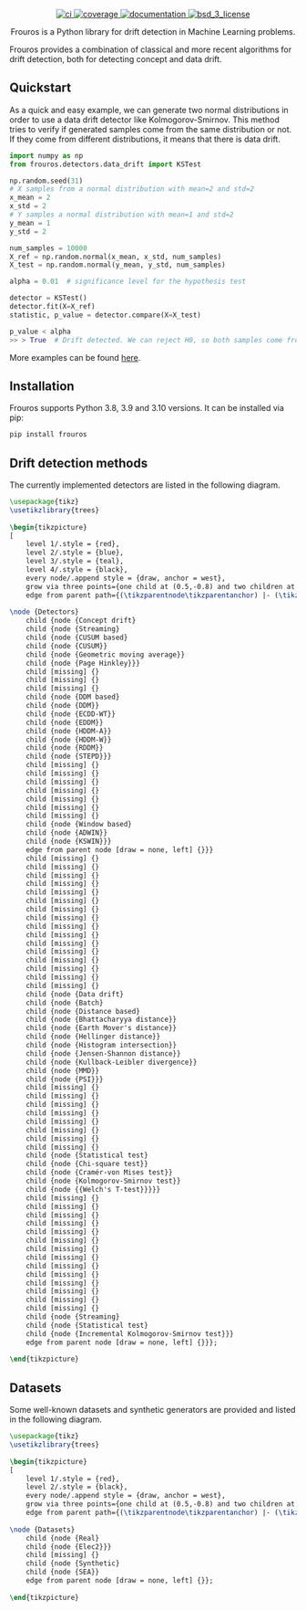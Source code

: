 [//]: # (![Frouros logo]&#40;logo.svg&#41;)

<p align="center">
  <!-- CI -->
  <a href="https://github.com/IFCA/frouros/actions/workflows/ci.yml">
    <img src="https://github.com/IFCA/frouros/actions/workflows/ci.yml/badge.svg?style=flat-square" alt="ci"/>
  </a>
  <!-- Code coverage -->
  <a href="https://codecov.io/gh/IFCA/frouros">
    <img src="https://codecov.io/gh/IFCA/frouros/branch/main/graph/badge.svg?token=DLKQSWYTYM" alt="coverage"/>
  </a>
  <!-- Documentation -->
  <a href="https://frouros.readthedocs.io/">
    <img src="https://readthedocs.org/projects/frouros/badge/?version=latest" alt="documentation"/>
  </a>
  <!-- License -->
  <a href="https://opensource.org/licenses/BSD-3-Clause">
    <img src="https://img.shields.io/badge/License-BSD%203--Clause-blue.svg" alt="bsd_3_license">
  </a>
</p>

<p align="center">Frouros is a Python library for drift detection in Machine Learning problems.</p>

Frouros provides a combination of classical and more recent algorithms for drift detection, both for detecting concept and data drift.

## Quickstart

As a quick and easy example, we can generate two normal distributions in order to use a data drift detector like Kolmogorov-Smirnov. This method tries to verify if generated samples come from the same distribution or not. If they come from different distributions, it means that there is data drift.

```python
import numpy as np
from frouros.detectors.data_drift import KSTest

np.random.seed(31)
# X samples from a normal distribution with mean=2 and std=2
x_mean = 2
x_std = 2
# Y samples a normal distribution with mean=1 and std=2
y_mean = 1
y_std = 2

num_samples = 10000
X_ref = np.random.normal(x_mean, x_std, num_samples)
X_test = np.random.normal(y_mean, y_std, num_samples)

alpha = 0.01  # significance level for the hypothesis test

detector = KSTest()
detector.fit(X=X_ref)
statistic, p_value = detector.compare(X=X_test)

p_value < alpha
>> > True  # Drift detected. We can reject H0, so both samples come from different distributions.
```

More examples can be found [here](https://frouros.readthedocs.io/en/latest/examples.html).

## Installation

Frouros supports Python 3.8, 3.9 and 3.10 versions. It can be installed via pip:

```bash
pip install frouros
```

## Drift detection methods

The currently implemented detectors are listed in the following diagram.

```latex
\usepackage{tikz}
\usetikzlibrary{trees}
 
\begin{tikzpicture}
[
    level 1/.style = {red},
    level 2/.style = {blue},
    level 3/.style = {teal},
    level 4/.style = {black},
    every node/.append style = {draw, anchor = west},
    grow via three points={one child at (0.5,-0.8) and two children at (0.5,-0.8) and (0.5,-1.6)},
    edge from parent path={(\tikzparentnode\tikzparentanchor) |- (\tikzchildnode\tikzchildanchor)}]
 
\node {Detectors}
    child {node {Concept drift}
    child {node {Streaming}
    child {node {CUSUM based}
    child {node {CUSUM}}
    child {node {Geometric moving average}}
    child {node {Page Hinkley}}}
    child [missing] {}
    child [missing] {}
    child [missing] {}
    child {node {DDM based}
    child {node {DDM}}
    child {node {ECDD-WT}}
    child {node {EDDM}}
    child {node {HDDM-A}}
    child {node {HDDM-W}}
    child {node {RDDM}}
    child {node {STEPD}}}
    child [missing] {}
    child [missing] {}
    child [missing] {}
    child [missing] {}
    child [missing] {}
    child [missing] {}
    child [missing] {}
    child {node {Window based}
    child {node {ADWIN}}
    child {node {KSWIN}}}
    edge from parent node [draw = none, left] {}}}
    child [missing] {}
    child [missing] {}
    child [missing] {}
    child [missing] {}
    child [missing] {}
    child [missing] {}
    child [missing] {}
    child [missing] {}
    child [missing] {}
    child [missing] {}
    child [missing] {}
    child [missing] {}
    child [missing] {}
    child [missing] {}
    child [missing] {}
    child [missing] {}
    child {node {Data drift}
    child {node {Batch}
    child {node {Distance based}
    child {node {Bhattacharyya distance}}
    child {node {Earth Mover's distance}}
    child {node {Hellinger distance}}
    child {node {Histogram intersection}}
    child {node {Jensen-Shannon distance}}
    child {node {Kullback-Leibler divergence}}
    child {node {MMD}}
    child {node {PSI}}}
    child [missing] {}
    child [missing] {}
    child [missing] {}
    child [missing] {}
    child [missing] {}
    child [missing] {}
    child [missing] {}
    child [missing] {}
    child {node {Statistical test}
    child {node {Chi-square test}}
    child {node {Cramér-von Mises test}}
    child {node {Kolmogorov-Smirnov test}}
    child {node {{Welch's T-test}}}}}
    child [missing] {}
    child [missing] {}
    child [missing] {}
    child [missing] {}
    child [missing] {}
    child [missing] {}
    child [missing] {}
    child [missing] {}
    child [missing] {}
    child [missing] {}
    child [missing] {}
    child [missing] {}
    child [missing] {}
    child [missing] {}
    child {node {Streaming}
    child {node {Statistical test}
    child {node {Incremental Kolmogorov-Smirnov test}}}
    edge from parent node [draw = none, left] {}}};
 
\end{tikzpicture}
```

## Datasets

Some well-known datasets and synthetic generators are provided and listed in the following diagram.

```latex
\usepackage{tikz}
\usetikzlibrary{trees}
 
\begin{tikzpicture}
[
    level 1/.style = {red},
    level 2/.style = {black},
    every node/.append style = {draw, anchor = west},
    grow via three points={one child at (0.5,-0.8) and two children at (0.5,-0.8) and (0.5,-1.6)},
    edge from parent path={(\tikzparentnode\tikzparentanchor) |- (\tikzchildnode\tikzchildanchor)}]
 
\node {Datasets}
    child {node {Real}
    child {node {Elec2}}}
    child [missing] {}
    child {node {Synthetic}
    child {node {SEA}}
    edge from parent node [draw = none, left] {}};
 
\end{tikzpicture}
```